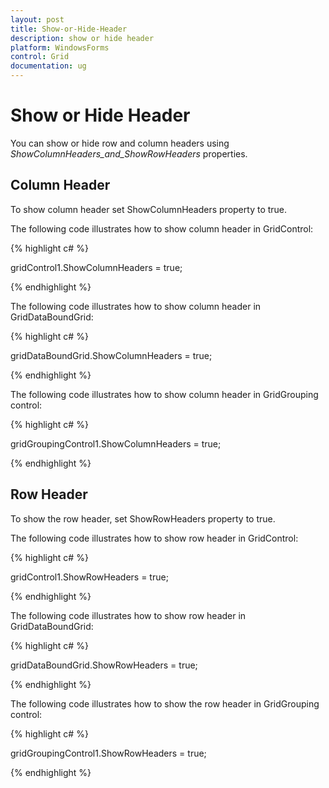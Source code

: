 ```yaml
---
layout: post
title: Show-or-Hide-Header
description: show or hide header
platform: WindowsForms
control: Grid
documentation: ug
---
```


# Show or Hide Header

You can show or hide row and column headers using _ShowColumnHeaders_and_ShowRowHeaders_ properties. 

## Column Header

To show column header set ShowColumnHeaders property to true. 

The following code illustrates how to show column header in GridControl: 

{% highlight c# %}

gridControl1.ShowColumnHeaders = true;

{% endhighlight %}

The following code illustrates how to show column header in GridDataBoundGrid: 

{% highlight c# %}

gridDataBoundGrid.ShowColumnHeaders = true;

{% endhighlight %}



The following code illustrates how to show column header in GridGrouping control: 

{% highlight c# %}

gridGroupingControl1.ShowColumnHeaders = true;

{% endhighlight %}



## Row Header

To show the row header, set ShowRowHeaders property to true. 

The following code illustrates how to show row header in GridControl: 

{% highlight c# %}

gridControl1.ShowRowHeaders = true;

{% endhighlight %}

The following code illustrates how to show row header in GridDataBoundGrid: 

{% highlight c# %}

gridDataBoundGrid.ShowRowHeaders = true;

{% endhighlight %}



The following code illustrates how to show the row header in GridGrouping control:

{% highlight c# %} 

gridGroupingControl1.ShowRowHeaders = true;

{% endhighlight %}

